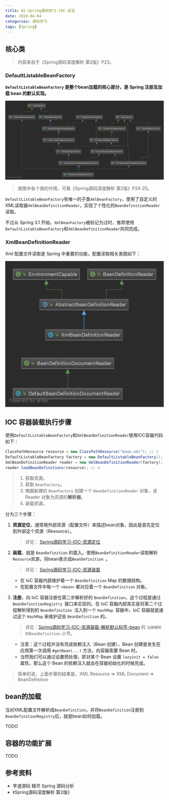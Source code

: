 ```yaml
---
title: 02-Spring源码学习-IOC-总览
date: 2019-04-04
categories: 源码学习
tags: [Spring]
---
```




## 核心类

> 内容来自于《Spring源码深度解析 第2版》P23。

### DefaultListableBeanFactory

**`DefaultListableBeanFactory` 是整个bean加载的核心部分，是 Spring 注册及加载 bean 的默认实现。**

![容器加载相关类图](images/容器加载相关类图.png)

> 类图中各个类的作用，可看《Spring源码深度解析 第2版》P24-25。

`DefaultListableBeanFactory`有唯一的子类`XmlBeanFactory`，使用了自定义的XML读取器`XmlBeanDefinitionReader`，实现了个性化的`BeanDefinitionReader`读取。

不过从 Spring 3.1 开始，`XmlBeanFactory`被标记为过时，推荐使用`DefaultListableBeanFactory`和`XmlBeanDefinitionReader`共同完成。

### XmlBeanDefinitionReader

Xml 配置文件读取是 Spring 中重要的功能，配置读取相关类图如下：

![配置文件读取相关类图](images/配置文件读取相关类图.png)

## IOC 容器装载执行步骤

使用`DefaultListableBeanFactory`和`XmlBeanDefinitionReader`使用IOC容器代码如下：

```java
ClassPathResource resource = new ClassPathResource("bean.xml"); // 1
DefaultListableBeanFactory factory = new DefaultListableBeanFactory(); // 2
XmlBeanDefinitionReader reader = new XmlBeanDefinitionReader(factory); // 3
reader.loadBeanDefinitions(resource); // 4
```

> 1. 获取资源。
> 2. 获取 `BeanFactory`。
> 3. 根据新建的 `BeanFactory` 创建一个 `BeanDefinitionReader` 对象，该 Reader 对象为资源的**解析器**。
> 4. 装载资源。

分为三个步骤：

1. **资源定位**，通常用外部资源（配置文件）来描述bean对象，因此是首先定位到外部这个资源（Resource）。

   > 详见： [Spring源码学习-IOC-资源定位](03-Spring源码学习-IOC-资源定位.md)

2. **装载**，就是 `BeanDefinition` 的载入。使用`BeanDefinitionReader`读取解析`Resource`资源，将bean表示成`BeanDefinition `。

   > 详见： [Spring源码学习-IOC-资源装载](04-Spring源码学习-IOC-资源装载.md)

   - 在 IoC 容器内部维护着一个 `BeanDefinition` Map 的数据结构。
   - 在配置文件中每一个 `<bean>` 都对应着一个 `BeanDefinition` 对象。

3. **注册**，向 IoC 容器注册在第二步解析好的 `BeanDefinition`，这个过程是通过 `BeanDefinitionRegistry `接口来实现的。在 IoC 容器内部其实是将第二个过程解析得到的 `BeanDefinition `注入到一个 `HashMap `容器中，IoC 容器就是通过这个 `HashMap` 来维护这些 `BeanDefinition` 的。

   > 详见：[Spring源码学习-IOC-资源装载-解析默认标签-bean](04.3.1-Spring源码学习-IOC-资源装载-解析默认标签-<bean>.md) 的 `注册解析的BeanDefinition` 小节。

   - 注意：这个过程并没有完成依赖注入（Bean 创建），Bean 创建是发生在应用第一次调用 `#getBean(...)` 方法，向容器索要 Bean 时。
   - 当然我们可以通过设置预处理，即对某个 Bean 设置 `lazyinit = false` 属性，那么这个 Bean 的依赖注入就会在容器初始化的时候完成。

> 简单的说，上面步骤的结果是，XML Resource => XML Document => BeanDefinition 



## bean的加载

当对XML配置文件解析成`BeanDefinition`，并将`BeanDefinition`注册到`BeanDefinitionRegistry`后，就是bean如何加载。

TODO

## 容器的功能扩展

TODO



## 参考资料

- 芋道源码 精尽 Spring 源码分析
- 《Spring源码深度解析 第2版》